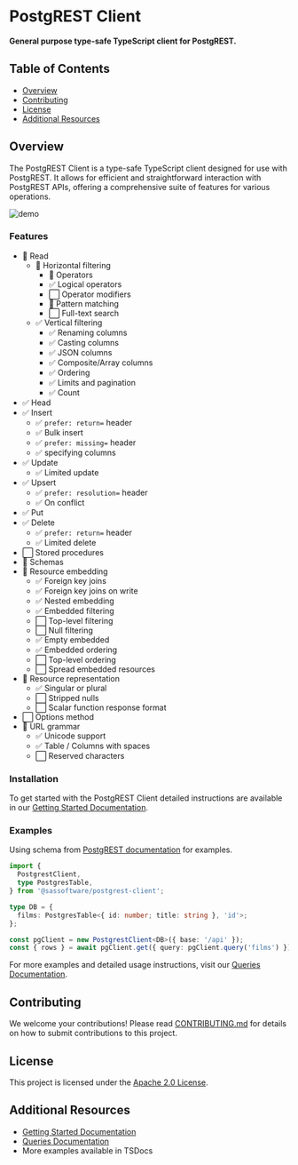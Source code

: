 # PostgREST Client

**General purpose type-safe TypeScript client for PostgREST.**

## Table of Contents

- [Overview](#overview)
- [Contributing](#contributing)
- [License](#license)
- [Additional Resources](#additional-resources)

## Overview

The PostgREST Client is a type-safe TypeScript client designed for use with PostgREST. It allows for efficient and straightforward interaction with PostgREST APIs, offering a comprehensive suite of features for various operations.

![demo](./docs/demo.gif)

### Features

- 🔳 Read
  - 🔳 Horizontal filtering
    - 🔳 Operators
    - ✅ Logical operators
    - ⬜ Operator modifiers
    - 🔳 Pattern matching
    - ⬜ Full-text search
  - ✅ Vertical filtering
    - ✅ Renaming columns
    - ✅ Casting columns
    - ✅ JSON columns
    - ✅ Composite/Array columns
    - ✅ Ordering
    - ✅ Limits and pagination
    - ✅ Count
- ✅ Head
- ✅ Insert
  - ✅ `prefer: return=` header
  - ✅ Bulk insert
  - ✅ `prefer: missing=` header
  - ✅ specifying columns
- ✅ Update
  - ✅ Limited update
- ✅ Upsert
  - ✅ `prefer: resolution=` header
  - ✅ On conflict
- ✅ Put
- ✅ Delete
  - ✅ `prefer: return=` header
  - ✅ Limited delete
- ⬜ Stored procedures
- 🔳 Schemas
- 🔳 Resource embedding
  - ✅ Foreign key joins
  - ✅ Foreign key joins on write
  - ✅ Nested embedding
  - ✅ Embedded filtering
  - ⬜ Top-level filtering
  - ⬜ Null filtering
  - ✅ Empty embedded
  - ✅ Embedded ordering
  - ⬜ Top-level ordering
  - ⬜ Spread embedded resources
- 🔳 Resource representation
  - ✅ Singular or plural
  - ⬜ Stripped nulls
  - ⬜ Scalar function response format
- ⬜ Options method
- 🔳 URL grammar
  - ✅ Unicode support
  - ✅ Table / Columns with spaces
  - ⬜ Reserved characters

### Installation

To get started with the PostgREST Client detailed instructions are available in our [Getting Started Documentation](./docs/getting-started.md).

### Examples

Using schema from [PostgREST documentation](https://postgrest.org/en/stable/references/api/resource_embedding.html#relationships) for examples.

```ts
import {
  PostgrestClient,
  type PostgresTable,
} from '@sassoftware/postgrest-client';

type DB = {
  films: PostgresTable<{ id: number; title: string }, 'id'>;
};

const pgClient = new PostgrestClient<DB>({ base: '/api' });
const { rows } = await pgClient.get({ query: pgClient.query('films') });
```

For more examples and detailed usage instructions, visit our [Queries Documentation](./docs/queries.md).

## Contributing

We welcome your contributions! Please read [CONTRIBUTING.md](CONTRIBUTING.md) for details on how to submit contributions to this project.

## License

This project is licensed under the [Apache 2.0 License](LICENSE).

## Additional Resources

- [Getting Started Documentation](./docs/getting-started.md)
- [Queries Documentation](./docs/queries.md)
- More examples available in TSDocs
